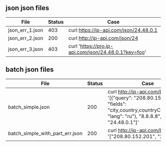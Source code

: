 ## json json files

| File            | Status | Case                                                 |
| --------------- | ------ | ---------------------------------------------------- |
| json_err_1.json | 403    | curl https://ip-api.com/json/24.48.0.1               |
| json_err_2.json | 200    | curl http://ip-api.com/json/24                       |
| json_err_3.json | 403    | curl 'https://pro.ip-api.com/json/24.48.0.1?key=foo' |

## batch json files

| File                            | Status | Case                                                                                                                                              |
| ------------------------------- | ------ | ------------------------------------------------------------------------------------------------------------------------------------------------- |
| batch_simple.json               | 200    | curl http://ip-api.com/batch -d '[{"query": "208.80.152.201", "fields": "city,country,countryCode,query", "lang": "ru"}, "8.8.8.8", "24.48.0.1"]' |
| batch_simple_with_part_err.json | 200    | curl http://ip-api.com/batch -d '["208.80.152.201", "2"]'                                                                                         |